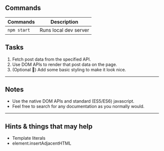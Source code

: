 ## Commands

| Commands      | Description |
| ----------- | ----------- |
| `npm start`      | Runs local dev server       |

## Tasks

1. Fetch post data from the specified API.
2. Use DOM APIs to render that post data on the page.
3. (Optional 🌟) Add some basic styling to make it look nice.

-----
## Notes 
- Use the native DOM APIs and standard (ES5/ES6) javascript.
- Feel free to search for any documentation as you normally would.

-----
## Hints & things that may help

- Template literals
- element.insertAdjacentHTML
